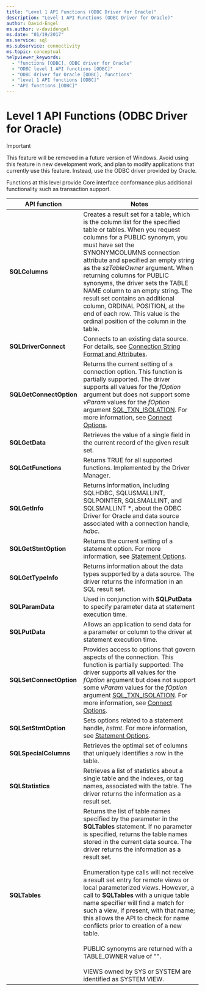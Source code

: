 ```yaml
---
title: "Level 1 API Functions (ODBC Driver for Oracle)"
description: "Level 1 API Functions (ODBC Driver for Oracle)"
author: David-Engel
ms.author: v-davidengel
ms.date: "01/19/2017"
ms.service: sql
ms.subservice: connectivity
ms.topic: conceptual
helpviewer_keywords:
  - "functions [ODBC], ODBC driver for Oracle"
  - "ODBC level 1 API functions [ODBC]"
  - "ODBC driver for Oracle [ODBC], functions"
  - "level 1 API functions [ODBC]"
  - "API functions [ODBC]"
---
```

# Level 1 API Functions (ODBC Driver for Oracle)
> [!IMPORTANT]  
>  This feature will be removed in a future version of Windows. Avoid using this feature in new development work, and plan to modify applications that currently use this feature. Instead, use the ODBC driver provided by Oracle.  
  
 Functions at this level provide Core interface conformance plus additional functionality such as transaction support.  
  
|API function|Notes|  
|------------------|-----------|  
|**SQLColumns**|Creates a result set for a table, which is the column list for the specified table or tables. When you request columns for a PUBLIC synonym, you must have set the SYNONYMCOLUMNS connection attribute and specified an empty string as the *szTableOwner* argument. When returning columns for PUBLIC synonyms, the driver sets the TABLE NAME column to an empty string. The result set contains an additional column, ORDINAL POSITION, at the end of each row. This value is the ordinal position of the column in the table.|  
|**SQLDriverConnect**|Connects to an existing data source. For details, see [Connection String Format and Attributes](../../odbc/microsoft/connection-string-format-and-attributes.md).|  
|**SQLGetConnectOption**|Returns the current setting of a connection option. This function is partially supported. The driver supports all values for the *fOption* argument but does not support some *vParam* values for the *fOption* argument [SQL_TXN_ISOLATION](../../odbc/microsoft/connect-options.md). For more information, see [Connect Options](../../odbc/microsoft/connect-options.md).|  
|**SQLGetData**|Retrieves the value of a single field in the current record of the given result set.|  
|**SQLGetFunctions**|Returns TRUE for all supported functions. Implemented by the Driver Manager.|  
|**SQLGetInfo**|Returns information, including SQLHDBC, SQLUSMALLINT, SQLPOINTER, SQLSMALLINT, and SQLSMALLINT \*, about the ODBC Driver for Oracle and data source associated with a connection handle, *hdbc*.|  
|**SQLGetStmtOption**|Returns the current setting of a statement option. For more information, see [Statement Options](../../odbc/microsoft/statement-options.md).|  
|**SQLGetTypeInfo**|Returns information about the data types supported by a data source. The driver returns the information in an SQL result set.|  
|**SQLParamData**|Used in conjunction with **SQLPutData** to specify parameter data at statement execution time.|  
|**SQLPutData**|Allows an application to send data for a parameter or column to the driver at statement execution time.|  
|**SQLSetConnectOption**|Provides access to options that govern aspects of the connection. This function is partially supported: The driver supports all values for the *fOption* argument but does not support some *vParam* values for the *fOption* argument [SQL_TXN_ISOLATION](../../odbc/microsoft/connect-options.md). For more information, see [Connect Options](../../odbc/microsoft/connect-options.md).|  
|**SQLSetStmtOption**|Sets options related to a statement handle, *hstmt*. For more information, see [Statement Options](../../odbc/microsoft/statement-options.md).|  
|**SQLSpecialColumns**|Retrieves the optimal set of columns that uniquely identifies a row in the table.|  
|**SQLStatistics**|Retrieves a list of statistics about a single table and the indexes, or tag names, associated with the table. The driver returns the information as a result set.|  
|**SQLTables**|Returns the list of table names specified by the parameter in the **SQLTables** statement. If no parameter is specified, returns the table names stored in the current data source. The driver returns the information as a result set.<br /><br /> Enumeration type calls will not receive a result set entry for remote views or local parameterized views. However, a call to **SQLTables** with a unique table name specifier will find a match for such a view, if present, with that name; this allows the API to check for name conflicts prior to creation of a new table.<br /><br /> PUBLIC synonyms are returned with a TABLE_OWNER value of "".<br /><br /> VIEWS owned by SYS or SYSTEM are identified as SYSTEM VIEW.|
